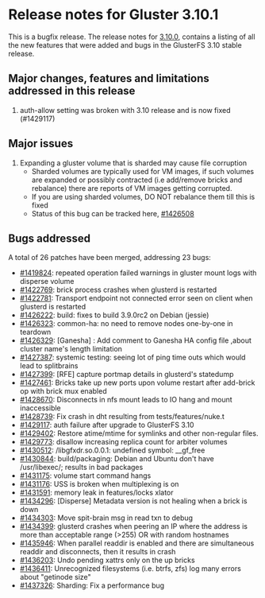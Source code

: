 # Release notes for Gluster 3.10.1

This is a bugfix release. The release notes for [3.10.0](3.10.0.md),
contains a listing of all the new features that were added and
bugs in the GlusterFS 3.10 stable release.

## Major changes, features and limitations addressed in this release

1. auth-allow setting was broken with 3.10 release and is now fixed (#1429117) 

## Major issues

1. Expanding a gluster volume that is sharded may cause file corruption
    - Sharded volumes are typically used for VM images, if such volumes are
    expanded or possibly contracted (i.e add/remove bricks and rebalance)
    there are reports of VM images getting corrupted.
    - If you are using sharded volumes, DO NOT rebalance them till this is
    fixed
    - Status of this bug can be tracked here, [#1426508](https://bugzilla.redhat.com/1426508)

## Bugs addressed

A total of 26 patches have been merged, addressing 23 bugs:
- [#1419824](https://bugzilla.redhat.com/1419824): repeated operation failed warnings in gluster mount logs with disperse volume
- [#1422769](https://bugzilla.redhat.com/1422769): brick process crashes when glusterd is restarted
- [#1422781](https://bugzilla.redhat.com/1422781): Transport endpoint not connected error seen on client when glusterd is restarted
- [#1426222](https://bugzilla.redhat.com/1426222): build: fixes to build 3.9.0rc2 on Debian (jessie)
- [#1426323](https://bugzilla.redhat.com/1426323): common-ha: no need to remove nodes one-by-one in teardown
- [#1426329](https://bugzilla.redhat.com/1426329): [Ganesha] : Add comment to Ganesha HA config file ,about cluster name's length limitation
- [#1427387](https://bugzilla.redhat.com/1427387): systemic testing: seeing lot of ping time outs  which would lead to splitbrains
- [#1427399](https://bugzilla.redhat.com/1427399): [RFE] capture portmap details in glusterd's statedump
- [#1427461](https://bugzilla.redhat.com/1427461): Bricks take up new ports upon volume restart after add-brick op with brick mux enabled
- [#1428670](https://bugzilla.redhat.com/1428670): Disconnects in nfs mount leads to IO hang and mount inaccessible
- [#1428739](https://bugzilla.redhat.com/1428739): Fix crash in dht resulting from tests/features/nuke.t
- [#1429117](https://bugzilla.redhat.com/1429117): auth failure after upgrade to GlusterFS 3.10
- [#1429402](https://bugzilla.redhat.com/1429402): Restore atime/mtime for symlinks and other non-regular files.
- [#1429773](https://bugzilla.redhat.com/1429773): disallow increasing replica count for arbiter volumes
- [#1430512](https://bugzilla.redhat.com/1430512): /libgfxdr.so.0.0.1: undefined symbol: __gf_free
- [#1430844](https://bugzilla.redhat.com/1430844): build/packaging: Debian and Ubuntu don't have /usr/libexec/; results in bad packages
- [#1431175](https://bugzilla.redhat.com/1431175): volume start command hangs
- [#1431176](https://bugzilla.redhat.com/1431176): USS is broken when multiplexing is on
- [#1431591](https://bugzilla.redhat.com/1431591): memory leak in features/locks xlator
- [#1434296](https://bugzilla.redhat.com/1434296): [Disperse] Metadata version is not healing when a brick is down
- [#1434303](https://bugzilla.redhat.com/1434303): Move spit-brain msg in read txn to debug
- [#1434399](https://bugzilla.redhat.com/1434399): glusterd crashes when peering an IP where the address is more than acceptable range (>255) OR with random hostnames
- [#1435946](https://bugzilla.redhat.com/1435946): When parallel readdir is enabled and there are simultaneous readdir and disconnects, then it results in crash
- [#1436203](https://bugzilla.redhat.com/1436203): Undo pending xattrs only on the up bricks
- [#1436411](https://bugzilla.redhat.com/1436411): Unrecognized filesystems (i.e. btrfs, zfs) log many errors about "getinode size"
- [#1437326](https://bugzilla.redhat.com/1437326): Sharding: Fix a performance bug
